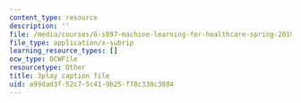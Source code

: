 ```yaml
---
content_type: resource
description: ''
file: /media/courses/6-s897-machine-learning-for-healthcare-spring-2019/a99dad3f52c75c419b25f78c338c3884_shuV1tJbTU.vtt
file_type: application/x-subrip
learning_resource_types: []
ocw_type: OCWFile
resourcetype: Other
title: 3play caption file
uid: a99dad3f-52c7-5c41-9b25-f78c338c3884
---
```

